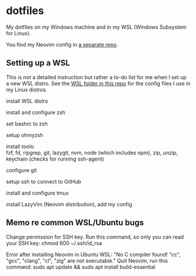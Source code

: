 # dotfiles

My dotfiles on my Windows machine and in my WSL (Windows Subsystem for Linux).

You find my Neovim config in [a separate repo](https://github.com/chrisgleitze/neovim-config).

## Setting up a WSL

This is not a detailed instruction but rather a to-do list for me when I set up a new WSL distro. See the [WSL folder in this repo](/WSL) for the config files I use in my Linux distros.

install WSL distro

install and configure zsh

set bashrc to zsh

setup ohmyzsh

install tools:\
fzf, fd, ripgrep, git, lazygit, nvm, node (which includes npm), zip, unzip, keychain (checks for running ssh-agent)

configure git

setup ssh to connect to GitHub

install and configure tmux

install LazyVim (Neovim distribution), add my config

## Memo re common WSL/Ubuntu bugs

Change permission for SSH key.
Run this command, so only you can read your SSH key:
chmod 600 ~/.ssh/id_rsa

Error after installing Neovim in Ubuntu WSL:
"No C compiler found! "cc", "gcc", "clang", "cl", "zig" are not executable."
Quit Neovim, run this command:
sudo apt update && sudo apt install build-essential
